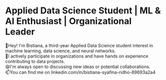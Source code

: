 # **Applied Data Science Student | ML & AI Enthusiast | Organizational Leader**

👋Hey! I'm Bistiana, a third-year Applied Data Science student interest in machine learning, data science, and neural networks.</br> 
📌I actively participate in organizations and have hands on experience contributing to data projects.</br>
😆I'm always open to discussing new ideas or potential collaborations.</br>
📫You can find me on linkedin.com/in/bistiana-syafina-ridho-89693a2a4

<!---
bistiana29/bistiana29 is a ✨ special ✨ repository because its `README.md` (this file) appears on your GitHub profile.
You can click the Preview link to take a look at your changes.
--->
